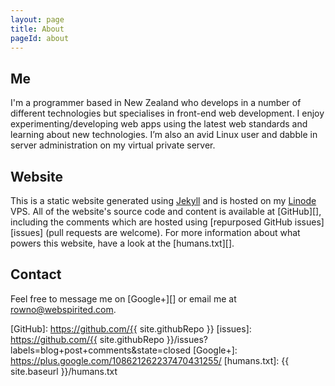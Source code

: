 ```yaml
---
layout: page
title: About
pageId: about
---
```


Me
--
I'm a programmer based in New Zealand who develops in a number of different technologies but specialises in front-end web development. I enjoy experimenting/developing web apps using the latest web standards and learning about new technologies. I’m also an avid Linux user and dabble in server administration on my virtual private server.

Website
-------
This is a static website generated using [Jekyll][] and is hosted on my [Linode][] VPS. All of the website's source code and content is available at [GitHub][], including the comments which are hosted using [repurposed GitHub issues][issues] (pull requests are welcome). For more information about what powers this website, have a look at the [humans.txt][].

Contact
-------
Feel free to message me on [Google+][] or email me at <a href="&#109;&#97;&#x69;&#108;&#116;&#111;:&#114;&#111;w&#x6E;&#111;&#64;&#x77;&#101;&#98;&#115;&#112;&#105;&#x72;&#105;&#116;&#101;&#x64;&#46;&#x63;o&#109;">&#114;&#111;w&#x6E;&#111;&#64;&#x77;&#101;&#98;&#115;&#112;&#105;&#x72;&#105;&#116;&#101;&#x64;&#46;&#x63;o&#109;</a>.

[Jekyll]: https://github.com/mojombo/jekyll
[Linode]: http://www.linode.com/?r=65f866a7004f627ae37fa3283f8a89b4fa9cecbe
[GitHub]: https://github.com/{{ site.githubRepo }}
[issues]: https://github.com/{{ site.githubRepo }}/issues?labels=blog+post+comments&state=closed
[Google+]: https://plus.google.com/108621262237470431255/
[humans.txt]: {{ site.baseurl }}/humans.txt
